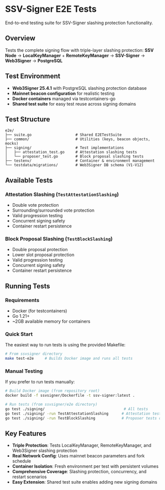 # SSV-Signer E2E Tests

End-to-end testing suite for SSV-Signer slashing protection functionality.

## Overview

Tests the complete signing flow with triple-layer slashing protection:
**SSV Node** → **LocalKeyManager** + **RemoteKeyManager** → **SSV-Signer** → **Web3Signer** → **PostgreSQL**

## Test Environment

- **Web3Signer 25.4.1** with PostgreSQL slashing protection database
- **Mainnet beacon configuration** for realistic testing
- **Docker containers** managed via testcontainers-go
- **Shared test suite** for easy test reuse across signing domains

## Test Structure

```
e2e/
├── suite.go                    # Shared E2ETestSuite
├── common/                     # Utilities (keys, beacon objects, mocks)
├── signing/                    # Test implementations
│   ├── attestation_test.go     # Attestation slashing tests
│   └── proposer_test.go        # Block proposal slashing tests
├── testenv/                    # Container & environment management
└── testdata/migrations/        # Web3Signer DB schema (V1-V12)
```

## Available Tests

### Attestation Slashing (`TestAttestationSlashing`)
- Double vote protection
- Surrounding/surrounded vote protection
- Valid progression testing
- Concurrent signing safety
- Container restart persistence

### Block Proposal Slashing (`TestBlockSlashing`)  
- Double proposal protection
- Lower slot proposal protection
- Valid progression testing
- Concurrent signing safety
- Container restart persistence

## Running Tests

### Requirements

- Docker (for testcontainers)
- Go 1.21+
- ~2GB available memory for containers

### Quick Start

The easiest way to run tests is using the provided Makefile:

```bash
# From ssvsigner directory
make test-e2e     # Builds Docker image and runs all tests
```

### Manual Testing

If you prefer to run tests manually:

```bash
# Build Docker image (from repository root)
docker build -f ssvsigner/Dockerfile -t ssv-signer:latest .

# Run tests (from ssvsigner/e2e directory)
go test ./signing/                                    # All tests
go test ./signing/ -run TestAttestationSlashing      # Attestation tests only
go test ./signing/ -run TestBlockSlashing            # Proposer tests only
```

## Key Features

- **Triple Protection**: Tests LocalKeyManager, RemoteKeyManager, and Web3Signer slashing protection
- **Real Network Config**: Uses mainnet beacon parameters and fork schedule
- **Container Isolation**: Fresh environment per test with persistent volumes
- **Comprehensive Coverage**: Slashing protection, concurrency, and restart scenarios
- **Easy Extension**: Shared test suite enables adding new signing domains

